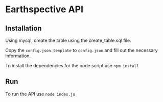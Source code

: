 # Earthspective API
## Installation
Using mysql, create the table using the create_table.sql file.

Copy the `config.json.template` to `config.json` and fill out the necessary information.

To install the dependencies for the node script use `npm install`

## Run

To run the API use `node index.js`